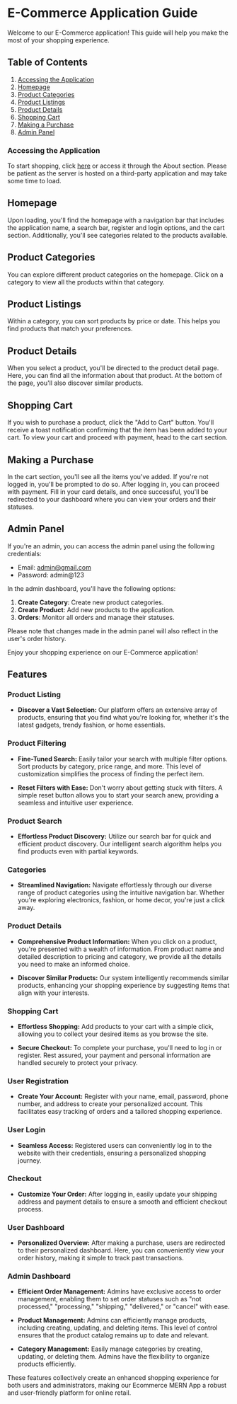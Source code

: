 # E-Commerce Application Guide

Welcome to our E-Commerce application! This guide will help you make the most of your shopping experience.

## Table of Contents
1. [Accessing the Application](#accessing-the-application)
2. [Homepage](#homepage)
3. [Product Categories](#product-categories)
4. [Product Listings](#product-listings)
5. [Product Details](#product-details)
6. [Shopping Cart](#shopping-cart)
7. [Making a Purchase](#making-a-purchase)
8. [Admin Panel](#admin-panel)

### Accessing the Application
To start shopping, click [here](https://ecommerce-mern-app-theta.vercel.app/) or access it through the About section. Please be patient as the server is hosted on a third-party application and may take some time to load.

## Homepage
Upon loading, you'll find the homepage with a navigation bar that includes the application name, a search bar, register and login options, and the cart section. Additionally, you'll see categories related to the products available.

## Product Categories
You can explore different product categories on the homepage. Click on a category to view all the products within that category.

## Product Listings
Within a category, you can sort products by price or date. This helps you find products that match your preferences.

## Product Details
When you select a product, you'll be directed to the product detail page. Here, you can find all the information about that product. At the bottom of the page, you'll also discover similar products.

## Shopping Cart
If you wish to purchase a product, click the "Add to Cart" button. You'll receive a toast notification confirming that the item has been added to your cart. To view your cart and proceed with payment, head to the cart section.

## Making a Purchase
In the cart section, you'll see all the items you've added. If you're not logged in, you'll be prompted to do so. After logging in, you can proceed with payment. Fill in your card details, and once successful, you'll be redirected to your dashboard where you can view your orders and their statuses.

## Admin Panel
If you're an admin, you can access the admin panel using the following credentials:
- Email: admin@gmail.com
- Password: admin@123

In the admin dashboard, you'll have the following options:

1. **Create Category**: Create new product categories.
2. **Create Product**: Add new products to the application.
3. **Orders**: Monitor all orders and manage their statuses.

Please note that changes made in the admin panel will also reflect in the user's order history.

Enjoy your shopping experience on our E-Commerce application!


## Features

### Product Listing

- **Discover a Vast Selection:** Our platform offers an extensive array of products, ensuring that you find what you're looking for, whether it's the latest gadgets, trendy fashion, or home essentials.

### Product Filtering

- **Fine-Tuned Search:** Easily tailor your search with multiple filter options. Sort products by category, price range, and more. This level of customization simplifies the process of finding the perfect item.

- **Reset Filters with Ease:** Don't worry about getting stuck with filters. A simple reset button allows you to start your search anew, providing a seamless and intuitive user experience.

### Product Search

- **Effortless Product Discovery:** Utilize our search bar for quick and efficient product discovery. Our intelligent search algorithm helps you find products even with partial keywords.

### Categories

- **Streamlined Navigation:** Navigate effortlessly through our diverse range of product categories using the intuitive navigation bar. Whether you're exploring electronics, fashion, or home decor, you're just a click away.

### Product Details

- **Comprehensive Product Information:** When you click on a product, you're presented with a wealth of information. From product name and detailed description to pricing and category, we provide all the details you need to make an informed choice.

- **Discover Similar Products:** Our system intelligently recommends similar products, enhancing your shopping experience by suggesting items that align with your interests.

### Shopping Cart

- **Effortless Shopping:** Add products to your cart with a simple click, allowing you to collect your desired items as you browse the site.

- **Secure Checkout:** To complete your purchase, you'll need to log in or register. Rest assured, your payment and personal information are handled securely to protect your privacy.

### User Registration

- **Create Your Account:** Register with your name, email, password, phone number, and address to create your personalized account. This facilitates easy tracking of orders and a tailored shopping experience.

### User Login

- **Seamless Access:** Registered users can conveniently log in to the website with their credentials, ensuring a personalized shopping journey.

### Checkout

- **Customize Your Order:** After logging in, easily update your shipping address and payment details to ensure a smooth and efficient checkout process.

### User Dashboard

- **Personalized Overview:** After making a purchase, users are redirected to their personalized dashboard. Here, you can conveniently view your order history, making it simple to track past transactions.

### Admin Dashboard

- **Efficient Order Management:** Admins have exclusive access to order management, enabling them to set order statuses such as "not processed," "processing," "shipping," "delivered," or "cancel" with ease.

- **Product Management:** Admins can efficiently manage products, including creating, updating, and deleting items. This level of control ensures that the product catalog remains up to date and relevant.

- **Category Management:** Easily manage categories by creating, updating, or deleting them. Admins have the flexibility to organize products efficiently.

These features collectively create an enhanced shopping experience for both users and administrators, making our Ecommerce MERN App a robust and user-friendly platform for online retail.


